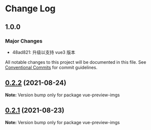 # Change Log

## 1.0.0

### Major Changes

- 48ad821: 升级以支持 vue3 版本

All notable changes to this project will be documented in this file.
See [Conventional Commits](https://conventionalcommits.org) for commit guidelines.

## [0.2.2](https://github.com/hzpeng57/vue-preview-imgs/compare/v0.2.1...v0.2.2) (2021-08-24)

**Note:** Version bump only for package vue-preview-imgs

## [0.2.1](https://github.com/hzpeng57/vue-preview-imgs/compare/v0.2.0...v0.2.1) (2021-08-23)

**Note:** Version bump only for package vue-preview-imgs
